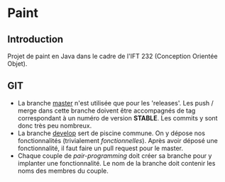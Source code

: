 # Paint

## Introduction

Projet de paint en Java dans le cadre de l'IFT 232 (Conception Orientée Objet).

## GIT

 - La branche [master](https://github.com/TheWatermelon/paint/master/) n'est utilisée que pour les 'releases'. Les push / merge dans cette branche doivent être accompagnés de tag correspondant à un numéro de version __STABLE__. Les commits y sont donc très peu nombreux.
 - La branche [develop](https://github.com/TheWatermelon/paint/develop/) sert de piscine commune. On y dépose nos fonctionnalités (trivialement _fonctionnelles_). Après avoir déposé une fonctionnalité, il faut faire un pull request pour le master.
 - Chaque couple de _pair-programming_ doit créer sa branche pour y implanter une fonctionnalité. Le nom de la branche doit contenir les noms des membres du couple.
